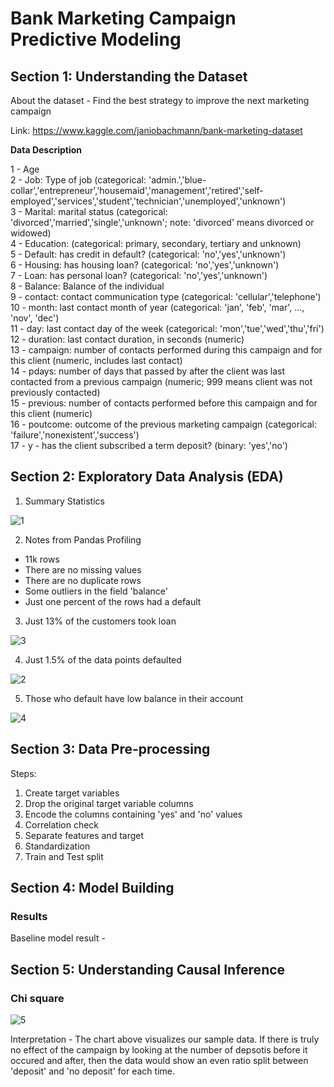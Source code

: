 # Bank Marketing Campaign Predictive Modeling

## Section 1: Understanding the Dataset

About the dataset - Find the best strategy to improve the next marketing campaign

Link: https://www.kaggle.com/janiobachmann/bank-marketing-dataset

**Data Description**

1 - Age<br/>
2 - Job: Type of job (categorical: 'admin.','blue-collar','entrepreneur','housemaid','management','retired','self-employed','services','student','technician','unemployed','unknown')<br/>
3 - Marital: marital status (categorical: 'divorced','married','single','unknown'; note: 'divorced' means divorced or widowed)<br/>
4 - Education: (categorical: primary, secondary, tertiary and unknown)<br/>
5 - Default: has credit in default? (categorical: 'no','yes','unknown')<br/>
6 - Housing: has housing loan? (categorical: 'no','yes','unknown')<br/>
7 - Loan: has personal loan? (categorical: 'no','yes','unknown')<br/>
8 - Balance: Balance of the individual<br/>
9 - contact: contact communication type (categorical: 'cellular','telephone')<br/>
10 - month: last contact month of year (categorical: 'jan', 'feb', 'mar', ..., 'nov', 'dec')<br/>
11 - day: last contact day of the week (categorical: 'mon','tue','wed','thu','fri')<br/>
12 - duration: last contact duration, in seconds (numeric)<br/>
13 - campaign: number of contacts performed during this campaign and for this client (numeric, includes last contact)<br/>
14 - pdays: number of days that passed by after the client was last contacted from a previous campaign (numeric; 999 means client was not previously contacted)<br/>
15 - previous: number of contacts performed before this campaign and for this client (numeric)<br/>
16 - poutcome: outcome of the previous marketing campaign (categorical: 'failure','nonexistent','success')<br/>
17 - y - has the client subscribed a term deposit? (binary: 'yes','no')<br/>

## Section 2: Exploratory Data Analysis (EDA)

1. Summary Statistics </br>

![1](https://user-images.githubusercontent.com/54965123/75123675-be2df000-5677-11ea-93e3-6dcc6990b97e.PNG)

2. Notes from Pandas Profiling</br>

- 11k rows </br>
- There are no missing values</br>
- There are no duplicate rows </br>
- Some outliers in the field 'balance' </br>
- Just one percent of the rows had a default</br>

3. Just 13% of the customers took loan </br>

![3](https://user-images.githubusercontent.com/54965123/75123677-bec68680-5677-11ea-86cb-fd97661fdf91.PNG)

4. Just 1.5% of the data points defaulted </br>

![2](https://user-images.githubusercontent.com/54965123/75123676-be2df000-5677-11ea-971c-3e3860ed14a4.PNG)

5. Those who default have low balance in their account </br>

![4](https://user-images.githubusercontent.com/54965123/75123743-43b1a000-5678-11ea-84d0-b43a53f01f71.PNG)

## Section 3: Data Pre-processing

Steps: </br>

1. Create target variables </br>
2. Drop the original target variable columns </br>
3. Encode the columns containing 'yes' and 'no' values </br>
4. Correlation check </br>
5. Separate features and target </br>
6. Standardization </br>
7. Train and Test split </br>

## Section 4: Model Building

### Results

Baseline model result - 

## Section 5: Understanding Causal Inference

### Chi square

![5](https://user-images.githubusercontent.com/54965123/75123862-3d6ff380-5679-11ea-81fc-49a7207a77d1.PNG)

Interpretation - 
The chart above visualizes our sample data. If there is truly no effect of the campaign by looking at the number of depsotis before it occured and after, then the data would show an even ratio split between 'deposit' and 'no deposit' for each time.



